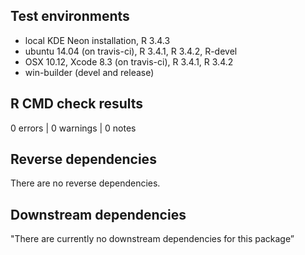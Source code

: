 ## Test environments
* local KDE Neon installation, R 3.4.3
* ubuntu 14.04 (on travis-ci), R 3.4.1, R 3.4.2, R-devel
* OSX 10.12, Xcode 8.3 (on travis-ci), R 3.4.1, R 3.4.2
* win-builder (devel and release)

## R CMD check results

0 errors | 0 warnings | 0 notes

## Reverse dependencies

There are no reverse dependencies.

## Downstream dependencies

"There are currently no downstream dependencies for this package”


